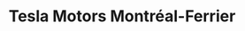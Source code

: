 ---
title: "Tesla Motors Montréal-Ferrier"
url: /montreal/tesla-motors-montreal-ferrier/
shop: car
---
